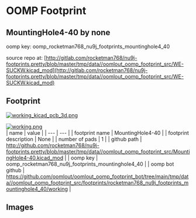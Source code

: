 # OOMP Footprint  
## MountingHole4-40  by none  
  
oomp key: oomp_rocketman768_nu9j_footprints_mountinghole4_40  
  
source repo at: [http://gitlab.com/rocketman768/nu9j-footprints.pretty/blob/master/tmp/data//oomlout_oomp_footprint_src/WE-SUCKW.kicad_mod](http://gitlab.com/rocketman768/nu9j-footprints.pretty/blob/master/tmp/data//oomlout_oomp_footprint_src/WE-SUCKW.kicad_mod)  
## Footprint  
  
[![working_kicad_pcb_3d.png](working_kicad_pcb_3d_600.png)](working_kicad_pcb_3d.png)  
  
[![working.png](working_600.png)](working.png)  
| name | value | 
| --- | --- | 
| footprint name | MountingHole4-40 | 
| footprint description | None | 
| number of pads | 1 | 
| github path | http://github.com/rocketman768/nu9j-footprints.pretty/blob/master/tmp/data//oomlout_oomp_footprint_src/MountingHole4-40.kicad_mod | 
| oomp key | oomp_rocketman768_nu9j_footprints_mountinghole4_40 | 
| oomp bot github | https://github.com/oomlout/oomlout_oomp_footprint_bot/tree/main/tmp/data//oomlout_oomp_footprint_src/footprints/rocketman768_nu9j_footprints_mountinghole4_40/working | 
## Images  
